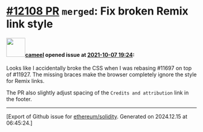 # [\#12108 PR](https://github.com/ethereum/solidity/pull/12108) `merged`: Fix broken Remix link style

#### <img src="https://avatars.githubusercontent.com/u/137030?v=4" width="50">[cameel](https://github.com/cameel) opened issue at [2021-10-07 19:24](https://github.com/ethereum/solidity/pull/12108):

Looks like I accidentally broke the CSS when I was rebasing #11697 on top of #11927. The missing braces make the browser completely ignore the style for Remix links.

The PR also slightly adjust spacing of the `Credits and attribution` link in the footer.




-------------------------------------------------------------------------------



[Export of Github issue for [ethereum/solidity](https://github.com/ethereum/solidity). Generated on 2024.12.15 at 06:45:24.]
